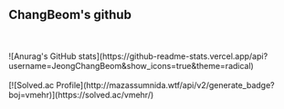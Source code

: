 ## **ChangBeom's github**
<br/>
<br/>
![Anurag's GitHub stats](https://github-readme-stats.vercel.app/api?username=JeongChangBeom&show_icons=true&theme=radical)
<br/>
<br/>
[![Solved.ac Profile](http://mazassumnida.wtf/api/v2/generate_badge?boj=vmehr)](https://solved.ac/vmehr/)
